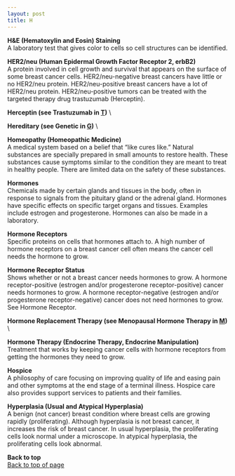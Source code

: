 ```yaml
---
layout: post
title: H
---
```


<a name="top"></a>

**H&E (Hematoxylin and Eosin) Staining** \
A laboratory test that gives color to cells so cell structures can be identified.

**HER2/neu (Human Epidermal Growth Factor Receptor 2, erbB2)** \
A protein involved in cell growth and survival that appears on the surface of some breast cancer cells. HER2/neu-negative breast cancers have little or no HER2/neu protein. HER2/neu-positive breast cancers have a lot of HER2/neu protein.
HER2/neu-positive tumors can be treated with the targeted therapy drug trastuzumab (Herceptin).

**Herceptin (see Trastuzumab in [T](T.html))** \

**Hereditary (see Genetic in [G](G.html))** \
 
**Homeopathy (Homeopathic Medicine)** \
A medical system based on a belief that “like cures like.” Natural substances are specially prepared in small amounts to restore health. These substances cause symptoms similar to the condition they are meant to treat in healthy people.
There are limited data on the safety of these substances.

**Hormones** \
Chemicals made by certain glands and tissues in the body, often in response to signals from the pituitary gland or the adrenal gland. Hormones have specific effects on specific target organs and tissues. Examples include estrogen and progesterone. Hormones can also be made in a laboratory.

**Hormone Receptors** \
Specific proteins on cells that hormones attach to. A high number of hormone receptors on a breast cancer cell often means the cancer cell needs the hormone to grow.

**Hormone Receptor Status** \
Shows whether or not a breast cancer needs hormones to grow. A hormone receptor-positive (estrogen and/or progesterone receptor-positive) cancer needs hormones to grow. A hormone receptor-negative (estrogen and/or progesterone receptor-negative) cancer does not need hormones to grow. See Hormone    Receptor.

**Hormone Replacement Therapy (see Menopausal Hormone Therapy in [M](M.html))** \ 

**Hormone Therapy (Endocrine Therapy, Endocrine  Manipulation)** \
Treatment that works by keeping cancer cells with hormone receptors from getting the hormones they need to grow.

**Hospice** \
A philosophy of care focusing on improving quality of life and easing pain and other symptoms at the end stage of a terminal illness. Hospice care also provides support services to patients and their families.

**Hyperplasia (Usual and Atypical Hyperplasia)** \
A benign (not cancer) breast condition where breast cells are growing rapidly (proliferating). Although hyperplasia is not breast cancer, it increases the risk of breast cancer. In usual hyperplasia, the proliferating cells look normal under a microscope. In atypical hyperplasia, the proliferating cells look abnormal.

**Back to top** \
<a href="#top">Back to top of page</a>